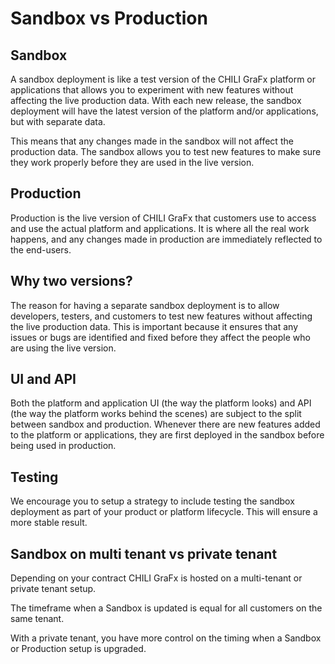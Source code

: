 # Sandbox vs Production

## Sandbox

A sandbox deployment is like a test version of the CHILI GraFx platform or applications that allows you to experiment with new features without affecting the live production data. With each new release, the sandbox deployment will have the latest version of the platform and/or applications, but with separate data. 

This means that any changes made in the sandbox will not affect the production data. The sandbox allows you to test new features to make sure they work properly before they are used in the live version.

## Production

Production is the live version of CHILI GraFx that customers use to access and use the actual platform and applications. It is where all the real work happens, and any changes made in production are immediately reflected to the end-users. 

## Why two versions?

The reason for having a separate sandbox deployment is to allow developers, testers, and customers to test new features without affecting the live production data. This is important because it ensures that any issues or bugs are identified and fixed before they affect the people who are using the live version.

## UI and API

Both the platform and application UI (the way the platform looks) and API (the way the platform works behind the scenes) are subject to the split between sandbox and production. Whenever there are new features added to the platform or applications, they are first deployed in the sandbox before being used in production.

## Testing

We encourage you to setup a strategy to include testing the sandbox deployment as part of your product or platform lifecycle. This will ensure a more stable result.

## Sandbox on multi tenant vs private tenant

Depending on your contract CHILI GraFx is hosted on a multi-tenant or private tenant setup.

The timeframe when a Sandbox is updated is equal for all customers on the same tenant.

With a private tenant, you have more control on the timing when a Sandbox or Production setup is upgraded.